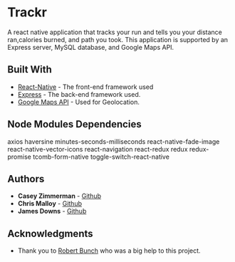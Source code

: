 # Trackr

A react native application that tracks your run and tells you your distance ran,calories burned, and path you took.  This application is supported by an Express server, MySQL database, and Google Maps API.

## Built With

* [React-Native](https://facebook.github.io/react-native/) - The front-end framework used
* [Express](https://expressjs.com/) - The back-end framework used.
* [Google Maps API](https://developers.google.com/maps/) - Used for Geolocation.

## Node Modules Dependencies

axios
haversine
minutes-seconds-milliseconds
react-native-fade-image
react-native-vector-icons
react-navigation
react-redux
redux
redux-promise
tcomb-form-native
toggle-switch-react-native


## Authors

* **Casey Zimmerman** - [Github](https://github.com/caseyezimmerman)
* **Chris Malloy** - [Github](https://github.com/chris-malloy)
* **James Downs** - [Github](https://github.com/downs19)

## Acknowledgments

* Thank you to [Robert Bunch](https://github.com/rbunch-dc) who was a big help to this project.
